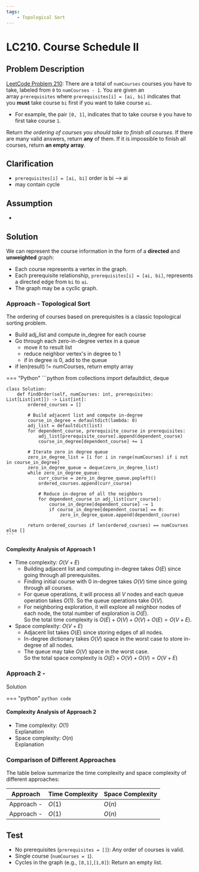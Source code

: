 ```yaml
---
tags:
    - Topological Sort
---
```


# LC210. Course Schedule II

## Problem Description

[LeetCode Problem 210](https://leetcode.com/problems/course-schedule-ii/description/):
There are a total of `numCourses` courses you have to take, labeled from `0` to
`numCourses - 1`. You are given an array `prerequisites` where
`prerequisites[i] = [ai, bi]` indicates that you **must** take course `bi` first if you
want to take course `ai`.

- For example, the pair `[0, 1]`, indicates that to take course `0` you have to first
take course `1`.

Return _the ordering of courses you should take to finish all courses_. If there are
many valid answers, return **any** of them. If it is impossible to finish all courses,
return **an empty array**.

## Clarification

- `prerequisites[i] = [ai, bi]` order is bi --> ai
- may contain cycle

## Assumption

-

## Solution

We can represent the course information in the form of a **directed** and **unweighted**
graph:

- Each course represents a vertex in the graph.
- Each prerequisite relationship, `prerequisites[i] = [ai, bi]`, represents a directed
edge from `bi` to `ai`.
- The graph may be a cyclic graph.

### Approach - Topological Sort

The ordering of courses based on prerequisites is a classic topological sorting problem.

- Build adj_list and compute in_degree for each course
- Go through each zero-in-degree vertex in a queue
    - move it to result list
    - reduce neighbor vertex's in degree to 1
    - if in degree is 0, add to the queue
- if len(result) != numCourses, return empty array

=== "Python"
    ```python
    from collections import defaultdict, deque


    class Solution:
        def findOrder(self, numCourses: int, prerequisites: List[List[int]]) -> List[int]:
            ordered_courses = []

            # Build adjacent list and compute in-degree
            course_in_degree = defaultdict(lambda: 0)
            adj_list = defaultdict(list)
            for dependent_course, prerequisite_course in prerequisites:
                adj_list[prerequisite_course].append(dependent_course)
                course_in_degree[dependent_course] += 1

            # Iterate zero in degree queue
            zero_in_degree_list = [i for i in range(numCourses) if i not in course_in_degree]
            zero_in_degree_queue = deque(zero_in_degree_list)
            while zero_in_degree_queue:
                curr_course = zero_in_degree_queue.popleft()
                ordered_courses.append(curr_course)

                # Reduce in-degree of all the neighbors
                for dependent_course in adj_list[curr_course]:
                    course_in_degree[dependent_course] -= 1
                    if course_in_degree[dependent_course] == 0:
                        zero_in_degree_queue.append(dependent_course)

            return ordered_courses if len(ordered_courses) == numCourses else []
    ```

#### Complexity Analysis of Approach 1

- Time complexity: $O(V + E)$  
    - Building adjacent list and computing in-degree takes $O(E)$ since going through
    all prerequisites.
    - Finding initial course with 0 in-degree takes $O(V)$ time since going through all courses.
    - For queue operations, it will process all $V$ nodes and each queue operation takes
    $O(1)$. So the queue operations take $O(V)$.
    - For neighboring exploration, it will explore all neighbor nodes of each node, the
    total number of exploration is $O(E)$.  
    So the total time complexity is $O(E) + O(V) + O(V) + O(E) = O(V + E)$.
- Space complexity: $O(V + E)$  
    - Adjacent list takes $O(E)$ since storing edges of all nodes.
    - In-degree dictionary takes $O(V)$ space in the worst case to store in-degree of
    all nodes.
    - The queue may take $O(V)$ space in the worst case.  
    So the total space complexity is $O(E) + O(V) + O(V) = O(V + E)$

### Approach 2 -

Solution

=== "python"
    ```python
    code
    ```

#### Complexity Analysis of Approach 2

- Time complexity: $O(1)$  
  Explanation
- Space complexity: $O(n)$  
  Explanation

### Comparison of Different Approaches

The table below summarize the time complexity and space complexity of different
approaches:

Approach    | Time Complexity   | Space Complexity |
------------| ---------------   | ---------------- |
Approach -  |  $O(1)$           | $O(n)$ |
Approach -  |  $O(1)$           | $O(n)$  |

## Test

- No prerequisites (`prerequisites = []`): Any order of courses is valid.
- Single course (`numCourses = 1`).
- Cycles in the graph (e.g., `[0,1]`,`[1,0]`): Return an empty list.